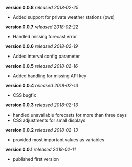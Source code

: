 **version 0.0.8** *released 2018-02-25*
* Added support for private weather stations (pws)

**version 0.0.7** *released 2018-02-22*
* Handled missing forecast error

**version 0.0.6** *released 2018-02-19*
* Added interval config parameter

**version 0.0.5** *released 2018-02-16*
* Added handling for missing API key

**version 0.0.4** *released 2018-02-13*
* CSS bugfix

**version 0.0.3** *released 2018-02-13*
* handled unavailable forecasts for more than three days
* CSS adjustments for small displays

**version 0.0.2** *released 2018-02-13*
* provided most important values as variables

**version 0.0.1** *released 2018-02-11*
* published first version